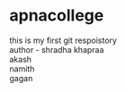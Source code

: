 # apnacollege
this is my first git respoistory
<br>
author - shradha khapraa
<br>
akash
<br>
namith
<br>
gagan
